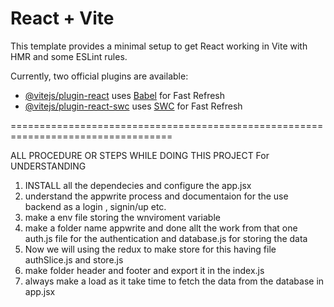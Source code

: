 # React + Vite

This template provides a minimal setup to get React working in Vite with HMR and some ESLint rules.

Currently, two official plugins are available:

- [@vitejs/plugin-react](https://github.com/vitejs/vite-plugin-react/blob/main/packages/plugin-react/README.md) uses [Babel](https://babeljs.io/) for Fast Refresh
- [@vitejs/plugin-react-swc](https://github.com/vitejs/vite-plugin-react-swc) uses [SWC](https://swc.rs/) for Fast Refresh


==================================================================================

ALL PROCEDURE OR STEPS WHILE DOING THIS PROJECT For UNDERSTANDING 

1. INSTALL all the dependecies and configure the app.jsx 
2. understand the appwrite process and documentaion for the use backend as a login , signin/up etc.
3. make a env file storing the wnviroment variable 
4. make a folder name appwrite and done allt the work from that one auth.js file for the authentication and database.js for storing the data 
5. Now we will using the redux to make store for this having file authSlice.js and store.js 
6. make folder header and footer and export it in the index.js
7. always make a load as it take time to fetch the data from the database in app.jsx 
